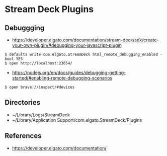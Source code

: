 # Stream Deck Plugins

## Debuggging

- https://developer.elgato.com/documentation/stream-deck/sdk/create-your-own-plugin/#debugging-your-javascript-plugin
```
$ defaults write com.elgato.StreamDeck html_remote_debugging_enabled -bool YES
$ open http://localhost:23654/
```

- https://nodejs.org/en/docs/guides/debugging-getting-started/#enabling-remote-debugging-scenarios
```
$ open brave://inspect/#devices
```

## Directories

- ~/Library/Logs/StreamDeck
- ~/Library/Application Support/com.elgato.StreamDeck/Plugins

## References

- https://developer.elgato.com/documentation/
